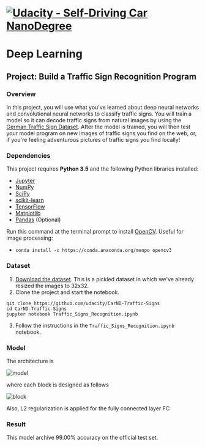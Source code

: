 # [![Udacity - Self-Driving Car NanoDegree](https://s3.amazonaws.com/udacity-sdc/github/sdc-banner-medium-1170_660.png)](http://www.udacity.com/drive)

# Deep Learning
## Project: Build a Traffic Sign Recognition Program

### Overview

In this project, you will use what you've learned about deep neural networks and convolutional neural networks to classify traffic signs. You will train a model so it can decode traffic signs from natural images by using the [German Traffic Sign Dataset](http://benchmark.ini.rub.de/?section=gtsrb&subsection=dataset). After the model is trained, you will then test your model program on new images of traffic signs you find on the web, or, if you're feeling adventurous pictures of traffic signs you find locally!

### Dependencies

This project requires **Python 3.5** and the following Python libraries installed:

- [Jupyter](http://jupyter.org/)
- [NumPy](http://www.numpy.org/)
- [SciPy](https://www.scipy.org/)
- [scikit-learn](http://scikit-learn.org/)
- [TensorFlow](http://tensorflow.org)
- [Matplotlib](http://matplotlib.org/)
- [Pandas](http://pandas.pydata.org/) (Optional)

Run this command at the terminal prompt to install [OpenCV](http://opencv.org/). Useful for image processing:

- `conda install -c https://conda.anaconda.org/menpo opencv3`

### Dataset

1. [Download the dataset](https://d17h27t6h515a5.cloudfront.net/topher/2016/November/581faac4_traffic-signs-data/traffic-signs-data.zip). This is a pickled dataset in which we've already resized the images to 32x32.
2. Clone the project and start the notebook.
```
git clone https://github.com/udacity/CarND-Traffic-Signs
cd CarND-Traffic-Signs
jupyter notebook Traffic_Signs_Recognition.ipynb
```
3. Follow the instructions in the `Traffic_Signs_Recognition.ipynb` notebook.

### Model
The architecture is

![model](./model.png)

where each block is designed as follows

![block](./block.png)

Also, L2 regularization is applied for the fully connected layer FC

### Result
This model archive 99.00% accuracy on the official test set.
